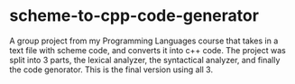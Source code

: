 # scheme-to-cpp-code-generator
A group project from my Programming Languages course that takes in a text file with scheme code, and converts it into c++ code. The project was split into 3 parts, the lexical analyzer, the syntactical analyzer, and finally the code genorator. This is the final version using all 3.
